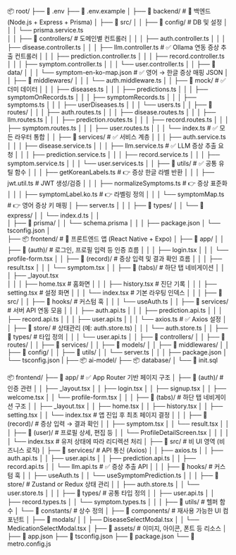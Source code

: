 📦 root/
├── 📄 .env
├── 📄 .env.example
│
├── 📁 backend/                          # 🔧 백엔드 (Node.js + Express + Prisma)
│   ├── 📁 src/
│   │   ├── 📁 config/                   # DB 및 설정
│   │   │   └── prisma.service.ts        
│   │   ├── 📁 controllers/             # 도메인별 컨트롤러
│   │   │   ├── auth.controller.ts
│   │   │   ├── disease.controller.ts
│   │   │   ├── llm.controller.ts       # ✅ Ollama 연동 증상 추출 컨트롤러
│   │   │   ├── prediction.controller.ts
│   │   │   ├── record.controller.ts
│   │   │   ├── symptom.controller.ts
│   │   │   └── user.controller.ts
│   │   ├── 📁 data/
│   │   │   └── symptom-en-ko-map.json  # ✅ 영어 → 한글 증상 매핑 JSON
│   │   ├── 📁 middlewares/
│   │   │   └── auth.middleware.ts
│   │   ├── 📁 mock/                    # ✅ 더미 데이터
│   │   │   ├── diseases.ts
│   │   │   ├── predictions.ts
│   │   │   ├── symptomOnRecords.ts
│   │   │   ├── symptomRecords.ts
│   │   │   ├── symptoms.ts
│   │   │   ├── userDiseases.ts
│   │   │   └── users.ts
│   │   ├── 📁 routes/
│   │   │   ├── auth.routes.ts
│   │   │   ├── disease.routes.ts
│   │   │   ├── llm.routes.ts
│   │   │   ├── prediction.routes.ts
│   │   │   ├── record.routes.ts
│   │   │   ├── symptom.routes.ts
│   │   │   ├── user.routes.ts
│   │   │   └── index.ts               # ✅ 모든 라우터 통합
│   │   ├── 📁 services/                # ✅ 서비스 계층
│   │   │   ├── auth.service.ts
│   │   │   ├── disease.service.ts
│   │   │   ├── llm.service.ts           # ✅ LLM 증상 추출 요청
│   │   │   ├── prediction.service.ts
│   │   │   ├── record.service.ts
│   │   │   ├── symptom.service.ts
│   │   │   └── user.services.ts
│   │   ├── 📁 utils/                   # ✅ 공통 유틸 함수
│   │   │   ├── getKoreanLabels.ts       # 👉 증상 한글 라벨 반환
│   │   │   ├── jwt.util.ts              # JWT 생성/검증
│   │   │   ├── normalizeSymptoms.ts     # 👉 증상 표준화
│   │   │   ├── symptomLabel.ko.ts       # 👉 라벨링 정의
│   │   │   └── symptomMap.ts            # 👉 영어 증상 키 매핑
│   ├── server.ts
│   │
│   ├── 📁 types/
│   │   └── 📁 express/
│   │       └── index.d.ts
│   │   
│   ├── 📁 prisma/
│   │   └── schema.prisma
│   │
│   ├── package.json
│   └── tsconfig.json
│   
├── 📦 frontend/                   # 🎨 프론트엔드 앱 (React Native + Expo)
│   ├── 📁 app/
│   │   ├── 📁 (auth)/            # 로그인, 프로필 입력 등 인증 흐름
│   │   │   ├── login.tsx
│   │   │   └── profile-form.tsx
│   │   ├── 📁 (record)/          # 증상 입력 및 결과 확인 흐름
│   │   │   ├── result.tsx
│   │   │   └── symptom.tsx
│   │   ├── 📁 (tabs)/             # 하단 탭 네비게이션
│   │   │   ├── _layout.tsx         
│   │   │   ├── home.tsx            # 홈화면
│   │   │   ├── history.tsx         # 진단 기록
│   │   │   ├── setting.tsx         # 설정 화면
│   │   │   └── index.tsx           # 기본 라우팅 인덱스
│   │
│   ├── 📁 src/
│   │   ├── 📁 hooks/             # 커스텀 훅
│   │   │   └── useAuth.ts
│   │   ├── 📁 services/          # 서버 API 연동 모음
│   │   │   ├── auth.api.ts
│   │   │   ├── prediction.api.ts
│   │   │   ├── record.api.ts
│   │   │   ├── user.api.ts
│   │   │   └── axios.ts            # ✅ Axios 설정
│   │   ├── 📁 store/             # 상태관리 (예: auth.store.ts)
│   │   │   └── auth.store.ts
│   │   ├── 📁 types/             # 타입 정의
│   │   │   └── user.api.ts
│   │   ├── 📁 controllers/
│   │   ├── 📁 routes/
│   │   ├── 📁 services/
│   │   ├── 📁 models/
│   │   ├── 📁 middlewares/
│   │   ├── 📁 config/
│   │   ├── 📁 utils/
│   │   └── server.ts
│   │
│   ├── package.json
│   └── tsconfig.json 
|
├── 📦 ai-model/
├── 📦 database/
│   └── 📄 init.sql


📦 frontend/
├── 📁 app/                          # ✅ App Router 기반 페이지 구조
│   ├── 📁 (auth)/                   # 인증 관련
│   │   ├── _layout.tsx
│   │   ├── login.tsx
│   │   ├── signup.tsx
│   │   ├── welcome.tsx
│   │   └── profile-form.tsx
│   │
│   ├── 📁 (tabs)/                   # 하단 탭 네비게이션 구조
│   │   ├── _layout.tsx
│   │   ├── home.tsx
│   │   ├── history.tsx
│   │   ├── setting.tsx
│   │   └── index.tsx               # 앱 진입 후 최초 페이지 결정
│   │
│   ├── 📁 (record)/                 # 증상 입력 → 결과 확인
│   │   ├── symptom.tsx
│   │   └── result.tsx
│   │
│   ├── 📁 (user)/                   # 프로필 상세, 편집 등
│   │   └── ProfileDetailScreen.tsx
│   │
│   │
│   └── index.tsx                   # 유저 상태에 따라 리디렉션 처리
│
├── 📁 src/                          # 비 UI 영역 (비즈니스 로직)
│   ├── 📁 services/                 # API 통신 (Axios)
│   │   ├── axios.ts
│   │   ├── auth.api.ts
│   │   ├── user.api.ts
│   │   ├── prediction.api.ts
│   │   ├── record.api.ts
│   │   └── llm.api.ts              # ✅ 증상 추출 API
│   │
│   ├── 📁 hooks/                    # 커스텀 훅
│   │   ├── useAuth.ts
│   │   └── useSymptomPrediction.ts
│   │
│   ├── 📁 store/                    # Zustand or Redux 상태 관리
│   │   ├── auth.store.ts
│   │   └── user.store.ts
│   │
│   ├── 📁 types/                    # 공통 타입 정의
│   │   ├── user.api.ts
│   │   ├── record.types.ts
│   │   └── symptom.types.ts
│   │
│   ├── 📁 utils/                    # 헬퍼 함수
│   └── 📁 constants/                # 상수 정의 
│
├── 📁 components/                  # 재사용 가능한 UI 컴포넌트
│   ├── 📁 modals/
│   │   ├── DiseaseSelectModal.tsx
│   │   └── MedicationSelectModal.tsx
│
├── 📁 assets/                      # 이미지, 아이콘, 폰트 등 리소스
│
├── 📄 app.json
├── 📄 tsconfig.json
├── 📄 package.json
└── 📄 metro.config.js
